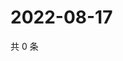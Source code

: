 # 2022-08-17

共 0 条

<!-- BEGIN WEIBO -->
<!-- 最后更新时间 Wed Aug 17 2022 05:14:47 GMT+0800 (China Standard Time) -->

<!-- END WEIBO -->
